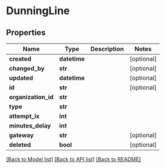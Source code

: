 # DunningLine

## Properties
Name | Type | Description | Notes
------------ | ------------- | ------------- | -------------
**created** | **datetime** |  | [optional] 
**changed_by** | **str** |  | [optional] 
**updated** | **datetime** |  | [optional] 
**id** | **str** |  | [optional] 
**organization_id** | **str** |  | 
**type** | **str** |  | 
**attempt_ix** | **int** |  | 
**minutes_delay** | **int** |  | 
**gateway** | **str** |  | [optional] 
**deleted** | **bool** |  | [optional] 

[[Back to Model list]](../README.md#documentation-for-models) [[Back to API list]](../README.md#documentation-for-api-endpoints) [[Back to README]](../README.md)

